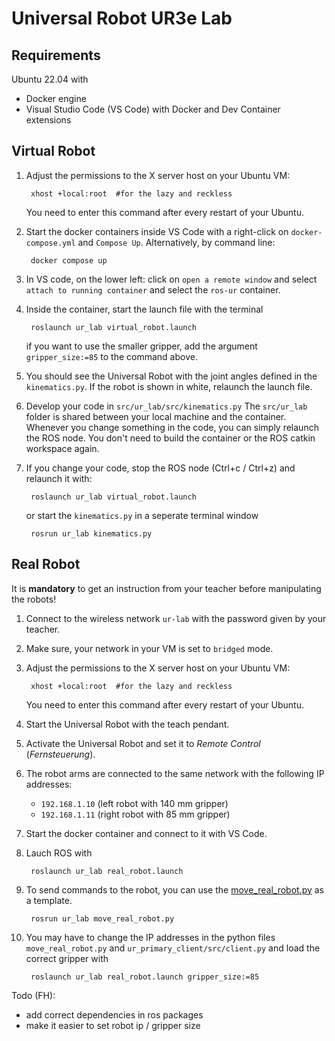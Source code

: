 # Universal Robot UR3e Lab

## Requirements
Ubuntu 22.04 with
- Docker engine
- Visual Studio Code (VS Code) with Docker and Dev Container extensions


## Virtual Robot


1. Adjust the permissions to the X server host on your Ubuntu VM:

        xhost +local:root  #for the lazy and reckless

   You need to enter this command after every restart of your  Ubuntu.

1. Start the docker containers inside VS Code with a right-click on `docker-compose.yml` and `Compose Up`. Alternatively, by command line:

        docker compose up

1. In VS code, on the lower left: click on `open a remote window` and select `attach to running container` and select the `ros-ur` container.


1. Inside the container, start the launch file with the terminal

        roslaunch ur_lab virtual_robot.launch
    
    if you want to use the smaller gripper, add the argument `gripper_size:=85` to the command above.


1. You should see the Universal Robot with the joint angles defined in the `kinematics.py`. If the robot is shown in white, relaunch the launch file.

1. Develop your code in `src/ur_lab/src/kinematics.py` The `src/ur_lab` folder is shared between your local machine and the container. Whenever you change something in the code, you can simply relaunch the ROS node. You don't need to build the container or the ROS catkin workspace again.

    
1. If you change your code, stop the ROS node (Ctrl+c / Ctrl+z) and relaunch it with:

        roslaunch ur_lab virtual_robot.launch

   or start the `kinematics.py` in a seperate terminal window
        
        rosrun ur_lab kinematics.py




## Real Robot


It is **mandatory** to get an instruction from your teacher before manipulating the robots!

1. Connect to the wireless network `ur-lab` with the password given by your teacher.

1. Make sure, your network in your VM is set to `bridged` mode.

1. Adjust the permissions to the X server host on your Ubuntu VM:

        xhost +local:root  #for the lazy and reckless

   You need to enter this command after every restart of your  Ubuntu.
 

1. Start the Universal Robot with the teach pendant. 

1. Activate the Universal Robot and set it to *Remote Control* (*Fernsteuerung*).

1. The robot arms are connected to the same network with the following IP addresses:

   - `192.168.1.10` (left robot with 140 mm gripper)
   - `192.168.1.11` (right robot with 85 mm gripper)

1. Start the docker container and connect to it with VS Code.
        
1. Lauch ROS with

        roslaunch ur_lab real_robot.launch

1. To send commands to the robot, you can use the [move_real_robot.py](/src/ur_lab/src/move_real_robot.py) as a template.

        rosrun ur_lab move_real_robot.py

1. You may have to change the IP addresses in the python files `move_real_robot.py` and `ur_primary_client/src/client.py`
and  load the correct gripper with 

        roslaunch ur_lab real_robot.launch gripper_size:=85

Todo (FH):
- add correct dependencies in ros packages
- make it easier to set robot ip / gripper size
